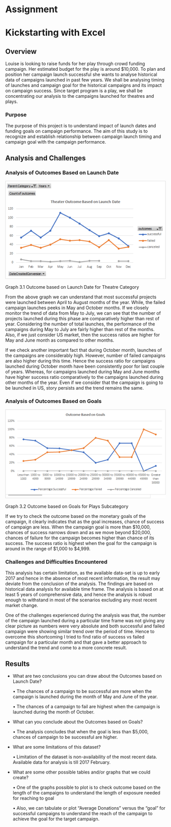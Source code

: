# Assignment

# Kickstarting with Excel

## Overview
Louise is looking to raise funds for her play through crowd funding campaign. Her estimated budget for the play is around $10,000. To plan and position her campaign launch successful she wants to analyse historical data of campaigns launched in past few years. We shall be analysing timing of launches and campaign goal for the historical campaigns and its impact on campaign success. Since target program is a play, we shall be concentrating our analysis to the campaigns launched for theatres and plays. 

### Purpose
The purpose of this project is to understand impact of launch dates and funding goals on campaign performance.  The aim of this study is to recognize and establish relationship between campaign launch timing and campaign goal with the campaign performance. 

## Analysis and Challenges

### Analysis of Outcomes Based on Launch Date

![](Resources/Theater_Outcomes_vs_Launch.png)
 
Graph 3.1 Outcome based on Launch Date for Theatre Category 

From the above graph we can understand that most successful projects were launched between April to August months of the year. While, the failed campaign launches peeks in May and October months. If we closely monitor the trend of data from May to July, we can see that the number of projects launched during this phase are comparatively higher than rest of year. Considering the number of total launches, the performance of the campaigns during May to July are fairly higher than rest of the months. Also, if we just consider US market, then the success ratios are higher for May and June month as compared to other months. 

If we check another important fact that during October month, launches of the campaigns are considerably high. However, number of failed campaigns are also higher during this time. Hence the success ratio for campaigns launched during October month have been consistently poor for last couple of years. Whereas, for campaigns launched during May and June months have higher success ratio comparatively to the campaigns launched during other months of the year. Even if we consider that the campaign is going to be launched in US, story persists and the trend remains the same. 

### Analysis of Outcomes Based on Goals

![](Resources/Outcomes_vs_Goals.png)
 
Graph 3.2 Outcome based on Goals for Plays Subcategory

If we try to check the outcome based on the monetary goals of the campaign, it clearly indicates that as the goal increases, chance of success of campaign are less. When the campaign goal is more than $10,000, chances of success narrows down and as we move beyond $20,000, chances of failure for the campaign becomes higher than chance of its success. The success ratio is highest when the goal for the campaign is around in the range of $1,000 to $4,999. 

### Challenges and Difficulties Encountered

This analysis has certain limitation, as the available data-set is up to early 2017 and hence in the absence of most recent information, the result may deviate from the conclusion of the analysis. The findings are based on historical data analysis for available time frame. The analysis is based on at least 5 years of comprehensive data, and hence the analysis is robust enough to withstand in most of the scenarios excluding any most recent market change. 

One of the challenges experienced during the analysis was that, the number of the campaign launched during a particular time frame was not giving any clear picture as numbers were very absolute and both successful and failed campaign were showing similar trend over the period of time. Hence to overcome this shortcoming I tried to find ratio of success vs failed campaign for a particular month and that gave a better approach to understand the trend and come to a more concrete result. 

## Results

- What are two conclusions you can draw about the Outcomes based on Launch Date?

    •	The chances of a campaign to be successful are more when the campaign is launched during the month of May and June of the year. 
    
    •	The chances of a campaign to fail are highest when the campaign is launched during the month of October. 

- What can you conclude about the Outcomes based on Goals?

    •	The analysis concludes that when the goal is less than $5,000, chances of campaign to be successful are higher. 

- What are some limitations of this dataset?

    •	Limitation of the dataset is non-availability of the most recent data. Available data for analysis is till 2017 February.

- What are some other possible tables and/or graphs that we could create?

    •	One of the graphs possible to plot is to check outcome based on the length of the campaigns to understand the length of exposure needed for reaching to goal
    
    •	Also, we can tabulate or plot “Average Donations” versus the “goal” for successful campaigns to understand the reach of the campaign to achieve the goal for the target campaign.
